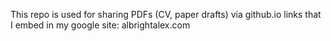 This repo is used for sharing PDFs (CV, paper drafts) via github.io links that I embed in my google site: albrightalex.com
